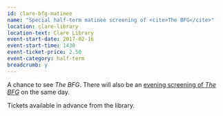 ```yaml
---
id: clare-bfg-matinee
name: "Special half-term matinee screening of <cite>The BFG</cite>"
location: clare-library
location-text: Clare Library
event-start-date: 2017-02-16
event-start-time: 1430
event-ticket-price: 2.50
event-category: half-term
breadcrumb: y
---
```


A chance to see <cite>The BFG</cite>. There will also be an [evening screening of <cite>The BFG</cite>](/events/clare-2017-02-16-bfg-evening/) on the same day.

Tickets available in advance from the library.
